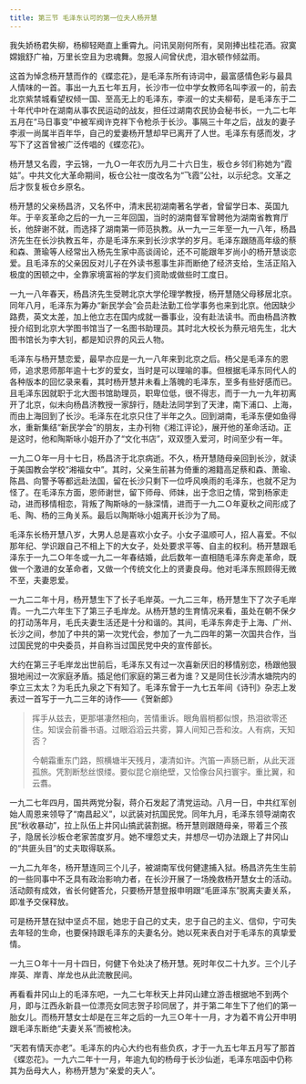 ```yaml
---
title: 第三节 毛泽东认可的第一位夫人杨开慧
---
```


我失娇杨君失柳，杨柳轻飏直上重霄九。问讯吴刚何所有，吴刚捧出桂花酒。寂寞嫦娥舒广袖，万里长空且为忠魂舞。忽报人间曾伏虎，泪水顿作倾盆雨。

这首为悼念杨开慧而作的《蝶恋花》，是毛泽东所有诗词中，最富感情色彩与最具人情味的一首。事出一九五七年五月，长沙市一位中学女教师名叫李淑一的，前去北京紫禁城看望权倾一国、至高无上的毛泽东，李淑一的丈夫柳荀，是毛泽东于二十年代中叶在湖南从事农民运动的战友，担任过湖南农民协会秘书长，一九二七年五月在“马日事变”中被军阀许克祥下令枪杀于长沙。事隔三十年之后，战友的妻子李淑一尚属半百年华，自己的爱妻杨开慧却早已离开了人世。毛泽东有感而发，才写下了这首曾被广泛传唱的《蝶恋花》。

杨开慧又名霞，字云锦，一九Ｏ一年农历九月二十六日生，板仓乡邻们称她为“霞姑”。中共文化大革命期间，板仓公社一度改名为“飞霞”公社，以示纪念。文革之后才恢复板仓乡原名。

杨开慧的父亲杨昌济，又名怀中，清末民初湖南著名学者，曾留学日本、英国九年。于辛亥革命之后的一九一三年回国，当时的湖南督军曾聘他为湖南省教育厅长，他辞谢不就，而选择了湖南第一师范执教。从一九一三年至一九一八年，杨昌济先生在长沙执教五年，亦是毛泽东来到长沙求学的岁月。毛泽东跟随高年级的蔡和森、萧瑜等人经常出入杨先生家中高谈阔论，还不可能跟年岁尚小的杨开慧谈恋爱。且毛泽东的父亲因反对儿子在外读书惹事生非而断绝了经济支给，生活正陷入极度的困顿之中，全靠家境富裕的学友们资助或做些时工度日。

一九一八年春天，杨昌济先生受聘北京大学伦理学教授，杨开慧随父母移居北京。同年八月，毛泽东为筹办“新民学会”会员赴法勤工俭学事务也来到北京。他因缺少路费，英文太差，加上他立志在国内成就一番事业，没有赴法读书。而由杨昌济教授介绍到北京大学图书馆当了一名图书助理员。其时北大校长为蔡元培先生，北大图书馆长为李大钊，都是知识界的风云人物。

毛泽东与杨开慧恋爱，最早亦应是一九一八年来到北京之后。杨父是毛泽东的恩师，追求恩师那年逾十七岁的爱女，当时是可以理喻的事。但根据毛泽东同代人的各种版本的回忆录来看，其时杨开慧并未看上落魄的毛泽东，至多有些好感而已。且毛泽东因就职于北大图书馆助理员，职卑位低，很不得志，而于一九一九年初离开了北京，似未向杨昌济教授一家辞行，随赴法同学到了天津，南下浦口、上海，而由上海回到了长沙。毛泽东在北京只住了半年之久。回到湖南，毛泽东便如鱼得水，重新集结“新民学会”的朋友，主办刊物《湘江评论》，展开他的革命活动。正是这时，他和陶斯咏小姐开办了“文化书店”，双双堕入爱河，时间至少有一年。

一九二Ｏ年一月十七日，杨昌济于北京病逝。不久，杨开慧随母亲回到长沙，就读于美国教会学校“湘福女中”。其时，父亲生前甚为倚重的湘籍高足蔡和森、萧瑜、陈昌、向警予等都远赴法国，留在长沙只剩下一位呼风唤雨的毛泽东，也就不足为怪了。在毛泽东方面，恩师谢世，留下师母、师妹，出于念旧之情，常到杨家走动，进而移情相恋，背叛了陶斯咏的一脉深情，进而于一九二Ｏ年夏秋之间形成了毛、陶、杨的三角关系。最后以陶斯咏小姐离开长沙为了局。

毛泽东长杨开慧八岁，大男人总是喜欢小女子。小女子温顺可人，招人喜爱。不似那年纪、学识跟自己不相上下的大女子，处处要求平等、自主的权利。杨开慧跟毛泽东于一九二Ｏ年冬或一九二一年春结婚，此后数年一直相随毛泽东奔走革命，既做一个激进的女革命者，又做一个传统文化上的贤妻良母。他对毛泽东照顾得无微不至，夫妻恩爱。

一九二二年十月，杨开慧生下了长子毛岸英。一九二三年，杨开慧生下了次子毛岸青。一九二六年生下了第三子毛岸龙。从杨开慧的生育情况来看，虽处在朝不保夕的打动荡年月，毛氏夫妻生活还是十分和谐的。其间，毛泽东奔走于上海、广州、长沙之间，参加了中共的第一次党代会，参加了一九二四年的第一次国共合作，当过国民党的中央委员，并自称当过国民党中央的宣传部长。

大约在第三子毛岸龙出世前后，毛泽东又有过一次喜新厌旧的移情别恋，杨跟他狠狠地闹过一次家庭矛盾。插足他们家庭的第三者为谁？又是同住长沙清水塘院内的李立三太太？为毛氏九泉之下有知了。毛泽东曾于一九七五年间《诗刊》杂志上发表过一首写于一九二三年的诗作——《贺新郎》

> 挥手从兹去，更那堪凄然相向，苦情重诉。眼角眉梢都似恨，热泪欲零还住。知误会前番书语。过眼滔滔云共雾，算人间知己吾和汝。人有病，天知否？
>
> 今朝霜重东门路，照横塘半天残月，凄清如许。汽笛一声肠已断，从此天涯孤旅。凭割断愁丝恨缕。要似昆仑崩绝壁，又恰像台风扫寰宇。重比翼，和云翥。

一九二七年四月，国共两党分裂，蒋介石发起了清党运动。八月一日，中共红军创始人周恩来领导了“南昌起义”，以武装对抗国民党。同年九月，毛泽东领导湖南农民“秋收暴动”，拉上队伍上井冈山搞武装割据。杨开慧则跟随母亲，带着三个孩子，隐居长沙板仓老家苦度岁月。她不埋怨丈夫，并想尽一切办法跟上了井冈山的“共匪头目”的丈夫取得联系。

一九二九年冬，杨开慧连同三个儿子，被湖南军伐何健逮捕入狱。杨昌济先生生前的一些同事中不乏具有政治影响力者，在长沙开展了一场挽救杨开慧女士的活动。活动颇有成效，省长何健答允，只要杨开慧登报申明跟“毛匪泽东”脱离夫妻关系，即准予交保释放。

可是杨开慧在狱中坚贞不屈，她忠于自己的丈夫，忠于自己的主义、信仰，宁可失去年轻的生命，也要保持跟毛泽东的夫妻名分。她以死来表白对于毛泽东的真挚爱情。

一九三Ｏ年十一月十四日，何健下令处决了杨开慧。死时年仅二十九岁。三个儿子岸英、岸青、岸龙也从此流散民间。

再看看井冈山上的毛泽东吧，一九二七年秋天上井冈山建立游击根据地不到两个月，即与江西永新县一位漂亮女同志贺子珍同居了，并于第二年生下了他们的第一胎女儿。而杨开慧女士却是在三年之后的一九三Ｏ年十一月，才为着不肯公开申明跟毛泽东断绝“夫妻关系”而被枪决。

“天若有情天亦老”。毛泽东的内心大约也有些负疚，才于一九五七年五月写了那首《蝶恋花》。一九六二年十一月，年逾九旬的杨母于长沙仙逝，毛泽东唁函中仍称其为岳母大人，称杨开慧为“亲爱的夫人”。

